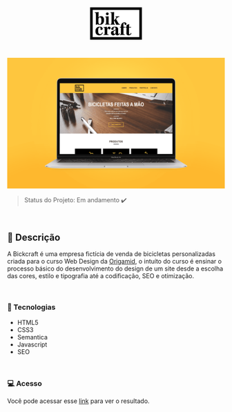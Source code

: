 <h1 align="center">
    <img alt="Bikcraft" title="Bikcraft" src="./web/img/bikcraft.svg" width="120px" />
</h1>

<br>

<img src="./web/img/DOC/Bikcraft Mockup.png">

<br>

> Status do Projeto: Em andamento :heavy_check_mark:

<br>

## :bicyclist: Descrição

A Bickcraft é uma empresa fictícia de venda de bicicletas personalizadas criada para o curso Web Design da [Origamid](https://www.origamid.com/), o intuíto do curso é ensinar o processo básico do desenvolvimento do design de um site desde a escolha das cores, estilo e tipografia até a codificação, SEO e otimização.

<br>

### :speech_balloon: Tecnologias

- HTML5
- CSS3
- Semantica
- Javascript
- SEO

<br>

### :computer: Acesso

Você pode acessar esse [link]() para ver o resultado.

<br>
